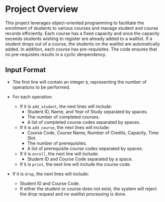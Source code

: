 # Project Overview
This project leverages object-oriented programming to facilitate the enrollment of students to various courses and manage student and course records efficiently. Each course has a fixed capacity and once the 
capacity exceeds students wishing to register are already added to a waitlist. If a student drops out of a course, the students on the waitlist are automatically added. In addition, each course has pre-requisites.
The code ensures that no pre-requistes results in a cyclic denpendency. 

## Input Format
- The first line will contain an integer `Q`, representing the number of operations to be performed.
- For each operation:
  - If it is `add_student`, the next lines will include:
    - Student ID, Name, and Year of Study separated by spaces.
    - The number of completed courses.
    - A list of completed course codes separated by spaces.
  - If it is `add_course`, the next lines will include:
    - Course Code, Course Name, Number of Credits, Capacity, Time Slot.
    - The number of prerequisites.
    - A list of prerequisite course codes separated by spaces.
  - If it is `enroll`, the next line will include:
    - Student ID and Course Code separated by a space.
  - If it is `print`, the next line will include the course code.

- If it is `drop`, the next lines will include:
  - Student ID and Course Code.
  - If either the student or course does not exist, the system will reject the drop request and no waitlist processing is done.
